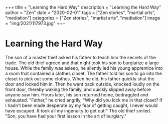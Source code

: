 +++
title = "Learning the Hard Way"
description = "Learning the Hard Way"
author = "Zen"
date = "2020-02-01"
tags = ["Zen stories", "martial arts", "mediation"]
categories = ["Zen stories", "martial arts", "mediation"]
image =       "img/2021/117973.jpg"
+++


# Learning the Hard Way

The son of a master thief asked his father to teach him the secrets of the trade. The old thief agreed and that night took his son to burglarize a large house. While the family was asleep, he silently led his young apprentice into a room that contained a clothes closet. The father told his son to go into the closet to pick out some clothes. When he did, his father quickly shut the door and locked him in. Then he went back outside, knocked loudly on the front door, thereby waking the family, and quickly slipped away before anyone saw him. Hours later, his son returned home, bedraggled and exhausted. "Father," he cried angrily, "Why did you lock me in that closet? If I hadn't been made desperate by my fear of getting caught, I never would have escaped. It took all my ingenuity to get out!" The old thief smiled. "Son, you have had your first lesson in the art of burglary."
